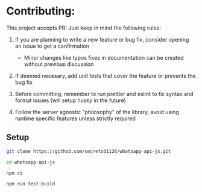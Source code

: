 # Contributing:

This project accepts PR! Just keep in mind the following rules:

1. If you are planning to write a new feature or bug fix,
   consider opening an issue to get a confirmation

    - Minor changes like typos fixes in documentation can be
      created without previous discussion

2. If deemed necesary, add unit tests that cover the feature or prevents the bug fix

3. Before committing, remember to run prettier and eslint to fix
   syntax and format issues (will setup husky in the future)

4. Follow the server agnostic "philosophy" of the library, avoid using runtime specific features unless strictly required

## Setup

```sh
git clone https://github.com/secreto31126/whatsapp-api-js.git
```

```sh
cd whatsapp-api-js
```

```sh
npm ci
```

```sh
npm run test:build
```
